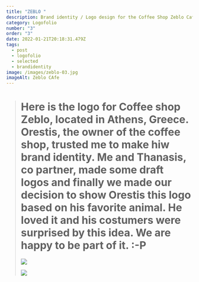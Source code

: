 ```yaml
---
title: "ZEBLO "
description: Brand identity / Logo design for the Coffee Shop Zeblo Cafe "The Original"
category: Logofolio
number: "3"
order: "3"
date: 2022-01-21T20:18:31.479Z
tags:
  - post
  - logofolio
  - selected
  - brandidentity
image: /images/zeblo-03.jpg
imageAlt: Zeblo CAfe
---
```

> # Here is the logo for Coffee shop Zeblo, located in Athens, Greece. Orestis, the owner of the coffee shop, trusted me to make hiw brand identity. Me and Thanasis, co partner, made some draft logos and finally we made our decision to show Orestis this logo based on his favorite animal. He loved it and his costumers were surprised by this idea. We are happy to be part of it. :-P
>
> ![](/images/zeblo-01.jpg)
>
> ![](/images/zeblo-02.jpg)
